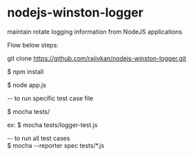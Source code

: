 nodejs-winston-logger
=====================

maintain rotate logging information from NodeJS applications

Flow below steps:

git clone https://github.com/rajivkan/nodejs-winston-logger.git

$ npm install

$ node app.js


-- to run specific test case file

$ mocha tests/<filename> 

ex: $ mocha tests/logger-test.js


-- to run all test cases
<br>
$ mocha --reporter spec tests/*.js
